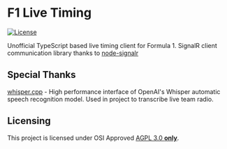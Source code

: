 # F1 Live Timing

[![License](https://img.shields.io/badge/license-AGPL--3.0--only-blue.svg)](https://github.com/eXhumer/f1-live-timing/blob/main/LICENSE.md)

Unofficial TypeScript based live timing client for Formula 1. SignalR client communication library thanks to [node-signalr](https://www.npmjs.com/package/node-signalr)

## Special Thanks
[whisper.cpp](https://github.com/ggerganov/whisper.cpp) - High performance interface of OpenAI's Whisper automatic speech recognition model. Used in project to transcribe live team radio.

## Licensing

This project is licensed under OSI Approved [AGPL 3.0 **only**](https://github.com/eXhumer/f1-live-timing/blob/main/LICENSE.md).
